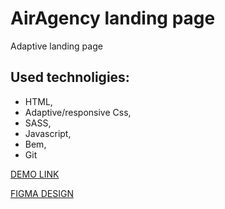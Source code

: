 # AirAgency landing page

Adaptive landing page
## Used technoligies:
- HTML,
- Adaptive/responsive Css,
- SASS,
- Javascript,
- Bem, 
- Git

[DEMO LINK](https://andrii-medintsev.github.io/layout_dia-portfolio/)

[FIGMA DESIGN](https://www.figma.com/file/7qwsWggv9BAxMi2VPhBuPr/Air-(formerly-Dia)?node-id=9138%3A35)

